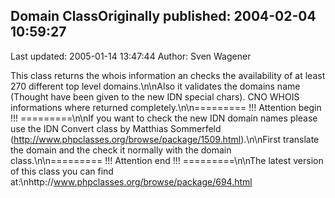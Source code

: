 ## Domain ClassOriginally published: 2004-02-04 10:59:27 
Last updated: 2005-01-14 13:47:44 
Author: Sven Wagener 
 
This class returns the whois information an checks the availability of at least 270 different top level domains.\n\nAlso it validates the domains name (Thought have been given to the new IDN special chars). CNO WHOIS informations where returned completely.\n\n========= !!! Attention begin !!! =========\n\nIf you want to check the new IDN domain names please use the IDN Convert class by Matthias Sommerfeld (http://www.phpclasses.org/browse/package/1509.html).\n\nFirst translate the domain and the check it normally with the domain class.\n\n========= !!! Attention end !!! =========\n\nThe latest version of this class you can find at:\nhttp://www.phpclasses.org/browse/package/694.html